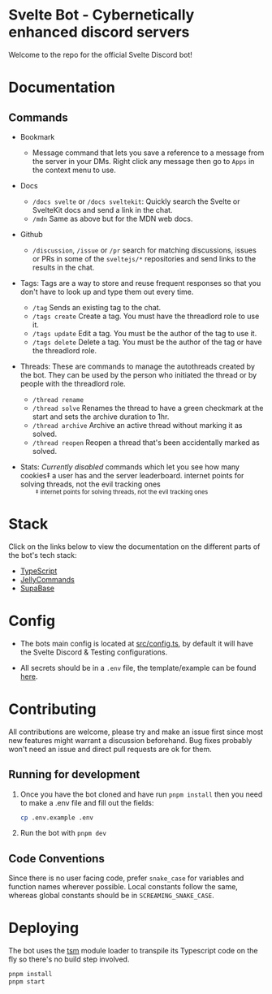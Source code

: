 # Svelte Bot - Cybernetically enhanced discord servers

Welcome to the repo for the official Svelte Discord bot!

# Documentation

## Commands

-   Bookmark

    -   Message command that lets you save a reference to a message from the server in your DMs. Right click any message then go to `Apps` in the context menu to use.

-   Docs

    -   `/docs svelte` or `/docs sveltekit`: Quickly search the Svelte or SvelteKit docs and send a link in the chat.
    -   `/mdn` Same as above but for the MDN web docs.

-   Github

    -   `/discussion`, `/issue` or `/pr` search for matching discussions, issues or PRs in some of the `sveltejs/*` repositories and send links to the results in the chat.

-   Tags: Tags are a way to store and reuse frequent responses so that you don't have to look up and type them out every time.

    -   `/tag` Sends an existing tag to the chat.
    -   `/tags create` Create a tag. You must have the threadlord role to use it.
    -   `/tags update` Edit a tag. You must be the author of the tag to use it.
    -   `/tags delete` Delete a tag. You must be the author of the tag or have the threadlord role.

-   Threads: These are commands to manage the autothreads created by the bot. They can be used by the person who initiated the thread or by people with the threadlord role.

    -   `/thread rename`
    -   `/thread solve` Renames the thread to have a green checkmark at the start and sets the archive duration to 1hr.
    -   `/thread archive` Archive an active thread without marking it as solved.
    -   `/thread reopen` Reopen a thread that's been accidentally marked as solved.

-   Stats: _Currently disabled_ commands which let you see how many cookies‡ a user has and the server leaderboard.
internet points for solving threads, not the evil tracking ones  
<small style="margin-inline-start: 4ch;">‡ internet points for solving threads, not the evil tracking ones</small>

# Stack

Click on the links below to view the documentation on the different parts of the bot's tech stack:

-   [TypeScript](https://www.typescriptlang.org/docs/)
-   [JellyCommands](https://github.com/ghostdevv/jellycommands)
-   [SupaBase](https://supabase.com/docs)

# Config

-   The bots main config is located at [src/config.ts](src/config.ts), by default it will have the Svelte Discord & Testing configurations.

-   All secrets should be in a `.env` file, the template/example can be found [here](./.env.example).

# Contributing

All contributions are welcome, please try and make an issue first since most new features might warrant a discussion beforehand. Bug fixes probably won't need an issue and direct pull requests are ok for them.

## Running for development

1. Once you have the bot cloned and have run `pnpm install` then you need to make a .env file and fill out the fields:

    ```sh
    cp .env.example .env
    ```

2. Run the bot with `pnpm dev`

## Code Conventions

Since there is no user facing code, prefer `snake_case` for variables and function names wherever possible. Local constants follow the same, whereas global constants should be in `SCREAMING_SNAKE_CASE`.

# Deploying

The bot uses the [tsm](https://github.com/lukeed/tsm) module loader to transpile its Typescript code on the fly so there's no build step involved.

```sh
pnpm install
pnpm start
```
